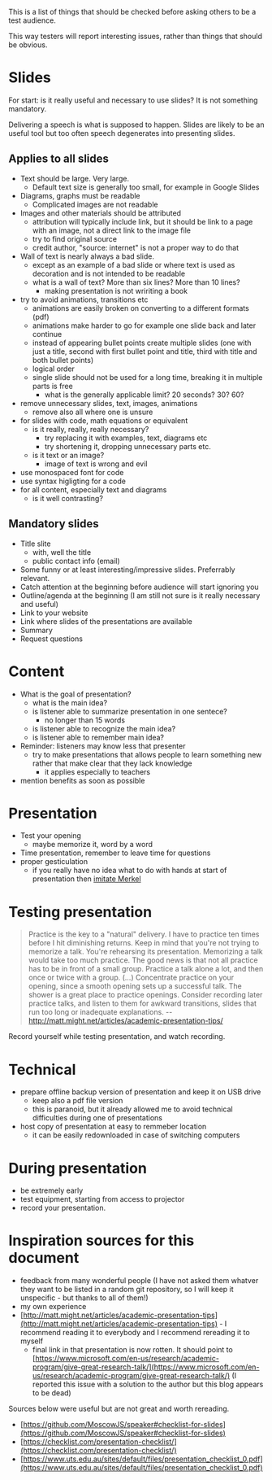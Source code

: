 This is a list of things that should be checked before asking others to be a test audience.

This way testers will report interesting issues, rather than things that should be obvious.

# Slides

For start: is it really useful and necessary to use slides? It is not something mandatory.

Delivering a speech is what is supposed to happen. Slides are likely to be an useful tool but too often speech degenerates into presenting slides.

## Applies to all slides

- Text should be large. Very large.
	- Default text size is generally too small, for example in Google Slides
- Diagrams, graphs must be readable
	- Complicated images are not readable
- Images and other materials should be attributed
	- attribution will typically include link, but it should be link to a page with an image, not a direct link to the image file
	- try to find original source
	- credit author, "source: internet" is not a proper way to do that
- Wall of text is nearly always a bad slide.
	- except as an example of a bad slide or where text is used as decoration and is not intended to be readable
	- what is a wall of text? More than six lines? More than 10 lines?
		- making presentation is not wririting a book
- try to avoid animations, transitions etc
	- animations are easily broken on converting to a different formats (pdf)
	- animations make harder to go for example one slide back and later continue
	- instead of appearing bullet points create multiple slides (one with just a title, second with first bullet point and title, third with title and both bullet points)
	- logical order
	- single slide should not be used for a long time, breaking it in multiple parts is free
		- what is the generally applicable limit? 20 seconds? 30? 60?
- remove unnecessary slides, text, images, animations
	- remove also all where one is unsure
- for slides with code, math equations or equivalent
	- is it really, really, really necessary?
		- try replacing it with examples, text, diagrams etc
		- try shortening it, dropping unnecessary parts etc.
	- is it text or an image?
		- image of text is wrong and evil
- use monospaced font for code
- use syntax higligting for a code
- for all content, especially text and diagrams
	- is it well contrasting?


## Mandatory slides

- Title slite
	- with, well the title
	- public contact info (email)
- Some funny or at least interesting/impressive slides. Preferrably relevant.
- Catch attention at the beginning before audience will start ignoring you
- Outline/agenda at the beginning (I am still not sure is it really necessary and useful)
- Link to your website
- Link where slides of the presentations are available
- Summary
- Request questions

# Content

- What is the goal of presentation?
	- what is the main idea?
	- is listener able to summarize presentation in one sentece?
		- no longer than 15 words
	- is listener able to recognize the main idea?
	- is listener able to remember main idea?
- Reminder: listeners may know less that presenter
	- try to make presentations that allows people to learn something new rather that make clear that they lack knowledge
		- it applies especially to teachers
- mention benefits as soon as possible

# Presentation

- Test your opening
	- maybe memorize it, word by a word
- Time presentation, remember to leave time for questions
- proper gesticulation
	- if you really have no idea what to do with hands at start of presentation then [imitate Merkel](https://en.wikipedia.org/wiki/Merkel-Raute)

# Testing presentation

> Practice is the key to a "natural" delivery.
> I have to practice ten times before I hit diminishing returns.
> Keep in mind that you're not trying to memorize a talk. You're rehearsing its presentation. Memorizing a talk would take too much practice.
> The good news is that not all practice has to be in front of a small group.
> Practice a talk alone a lot, and then once or twice with a group. (...)
> Concentrate practice on your opening, since a smooth opening sets up a successful talk. The shower is a great place to practice openings.
>  Consider recording later practice talks, and listen to them for awkward transitions, slides that run too long or inadequate explanations.
> -- http://matt.might.net/articles/academic-presentation-tips/

Record yourself while testing presentation, and watch recording.

# Technical

- prepare offline backup version of presentation and keep it on USB drive
	- keep also a pdf file version
	- this is paranoid, but it already allowed me to avoid technical difficulties during one of presentations
- host copy of presentation at easy to remmeber location
	- it can be easily redownloaded in case of switching computers

# During presentation

- be extremely early
- test equipment, starting from access to projector
- record your presentation.

# Inspiration sources for this document

- feedback from many wonderful people (I have not asked them whatver they want to be listed in a random git repository, so I will keep it unspecific - but thanks to all of them!)
- my own experience
- [http://matt.might.net/articles/academic-presentation-tips](http://matt.might.net/articles/academic-presentation-tips) - I recommend reading it to everybody and I recommend rereading it to myself
	- final link in that presentation is now rotten. It should point to [https://www.microsoft.com/en-us/research/academic-program/give-great-research-talk/](https://www.microsoft.com/en-us/research/academic-program/give-great-research-talk/) (I reported this issue with a solution to the author but this blog appears to be dead)

Sources below were useful but are not great and worth rereading.

- [https://github.com/MoscowJS/speaker#checklist-for-slides](https://github.com/MoscowJS/speaker#checklist-for-slides)
- [https://checklist.com/presentation-checklist/](https://checklist.com/presentation-checklist/)
- [https://www.uts.edu.au/sites/default/files/presentation_checklist_0.pdf](https://www.uts.edu.au/sites/default/files/presentation_checklist_0.pdf)
